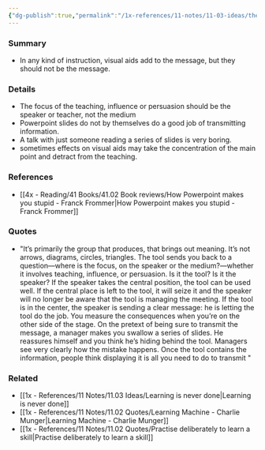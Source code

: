 ```yaml
---
{"dg-publish":true,"permalink":"/1x-references/11-notes/11-03-ideas/the-speaker-is-the-source-of-information-not-the-visual-aids/","title":"The speaker is the source of information not the visual aids","created":"2024-06-20T12:08:34.129+03:00","updated":"2024-06-20T12:08:34.129+03:00"}
---
```



### Summary
- In any kind of instruction, visual aids add to the message, but they should not be the message.

### Details
- The focus of the teaching, influence or persuasion should be the speaker or teacher, not the medium
- Powerpoint slides do not by themselves do a good job of transmitting information.
- A talk with just someone reading a series of slides is very boring.
- sometimes effects on visual aids may take the concentration of the main point and detract from the teaching.


### References
- [[4x - Reading/41 Books/41.02 Book reviews/How Powerpoint makes you stupid - Franck Frommer\|How Powerpoint makes you stupid - Franck Frommer]]

### Quotes
- "It’s primarily the group that produces, that brings out meaning. It’s not arrows, diagrams, circles, triangles. The tool sends you back to a question—where is the focus, on the speaker or the medium?—whether it involves teaching, influence, or persuasion. Is it the tool? Is it the speaker? If the speaker takes the central position, the tool can be used well. If the central place is left to the tool, it will seize it and the speaker will no longer be aware that the tool is managing the meeting. If the tool is in the center, the speaker is sending a clear message: he is letting the tool do the job. You measure the consequences when you’re on the other side of the stage. On the pretext of being sure to transmit the message, a manager makes you swallow a series of slides. He reassures himself and you think he’s hiding behind the tool. Managers see very clearly how the mistake happens. Once the tool contains the information, people think displaying it is all you need to do to transmit "


### Related
- [[1x - References/11 Notes/11.03 Ideas/Learning is never done\|Learning is never done]]
- [[1x - References/11 Notes/11.02 Quotes/Learning Machine - Charlie Munger\|Learning Machine - Charlie Munger]]
- [[1x - References/11 Notes/11.02 Quotes/Practise deliberately to learn a skill\|Practise deliberately to learn a skill]]